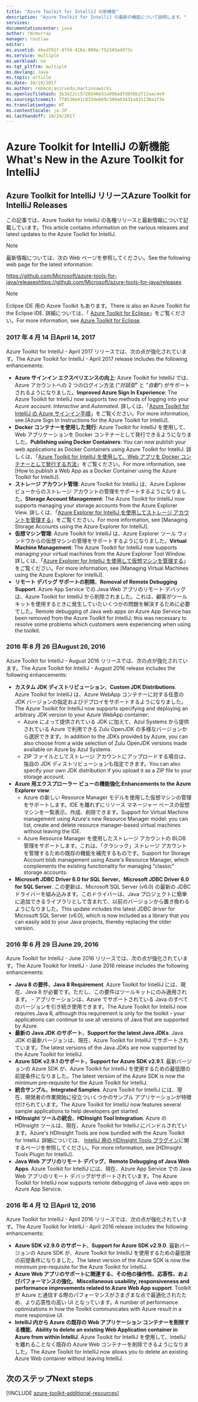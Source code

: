 ```yaml
---
title: "Azure Toolkit for IntelliJ の新機能"
description: "Azure Toolkit for IntelliJ の最新の機能について説明します。"
services: 
documentationcenter: java
author: rmcmurray
manager: routlaw
editor: 
ms.assetid: 46ed791f-df59-416a-809e-f52345ad973c
ms.service: multiple
ms.workload: na
ms.tgt_pltfrm: multiple
ms.devlang: Java
ms.topic: article
ms.date: 10/19/2017
ms.author: robmcm;asirveda;martinsawicki
ms.openlocfilehash: 3e3d22cc5720346e31a096adfd935b2712aac4e9
ms.sourcegitcommit: 7f8538e41c833deb69c300ad3431a431136a1f3e
ms.translationtype: HT
ms.contentlocale: ja-JP
ms.lasthandoff: 10/24/2017
---
```

# <a name="whats-new-in-the-azure-toolkit-for-intellij"></a><span data-ttu-id="658e1-103">Azure Toolkit for IntelliJ の新機能</span><span class="sxs-lookup"><span data-stu-id="658e1-103">What's New in the Azure Toolkit for IntelliJ</span></span>

## <a name="azure-toolkit-for-intellij-releases"></a><span data-ttu-id="658e1-104">Azure Toolkit for IntelliJ リリース</span><span class="sxs-lookup"><span data-stu-id="658e1-104">Azure Toolkit for IntelliJ Releases</span></span>
<span data-ttu-id="658e1-105">この記事では、Azure Toolkit for IntelliJ の各種リリースと最新情報について記載しています。</span><span class="sxs-lookup"><span data-stu-id="658e1-105">This article contains information on the various releases and latest updates to the Azure Toolkit for IntelliJ.</span></span>

> [!NOTE]
> <span data-ttu-id="658e1-106">最新情報については、次の Web ページを参照してください。</span><span class="sxs-lookup"><span data-stu-id="658e1-106">See the following web page for the latest information:</span></span>
> 
> <span data-ttu-id="658e1-107"><https://github.com/Microsoft/azure-tools-for-java/releases></span><span class="sxs-lookup"><span data-stu-id="658e1-107"><https://github.com/Microsoft/azure-tools-for-java/releases></span></span>

> [!NOTE]
> <span data-ttu-id="658e1-108">Eclipse IDE 用の Azure Toolkit もあります。</span><span class="sxs-lookup"><span data-stu-id="658e1-108">There is also an Azure Toolkit for the Eclipse IDE.</span></span> <span data-ttu-id="658e1-109">詳細については、「 [Azure Toolkit for Eclipse]」をご覧ください。</span><span class="sxs-lookup"><span data-stu-id="658e1-109">For more information, see [Azure Toolkit for Eclipse].</span></span>
> 
> 

### <a name="april-14-2017"></a><span data-ttu-id="658e1-110">2017 年 4 月 14 日</span><span class="sxs-lookup"><span data-stu-id="658e1-110">April 14, 2017</span></span>
<span data-ttu-id="658e1-111">Azure Toolkit for IntelliJ - April 2017 リリースでは、次の点が強化されています。</span><span class="sxs-lookup"><span data-stu-id="658e1-111">The Azure Toolkit for IntelliJ - April 2017 release includes the following enhancements:</span></span>

* <span data-ttu-id="658e1-112">**Azure サインイン エクスペリエンスの向上**: Azure Toolkit for IntelliJ では、Azure アカウントへの 2 つのログイン方法 ("*対話型*" と "*自動*") がサポートされるようになりました。</span><span class="sxs-lookup"><span data-stu-id="658e1-112">**Improved Azure Sign In Experience**: The Azure Toolkit for IntelliJ now supports two methods of logging into your Azure account: *Interactive* and *Automated*.</span></span> <span data-ttu-id="658e1-113">詳しくは、「[Azure Toolkit for IntelliJ の Azure サインイン手順]」をご覧ください。</span><span class="sxs-lookup"><span data-stu-id="658e1-113">For more information, see [Azure Sign In Instructions for the Azure Toolkit for IntelliJ].</span></span>
* <span data-ttu-id="658e1-114">**Docker コンテナーを使用した発行**: Azure Toolkit for IntelliJ を使用して、Web アプリケーションを Docker コンテナーとして発行できるようになりました。</span><span class="sxs-lookup"><span data-stu-id="658e1-114">**Publishing using Docker Containers**: You can now publish your web applications as Docker Containers using Azure Toolkit for IntelliJ.</span></span> <span data-ttu-id="658e1-115">詳しくは、「[Azure Toolkit for IntelliJ を使用して、Web アプリを Docker コンテナーとして発行する方法]」をご覧ください。</span><span class="sxs-lookup"><span data-stu-id="658e1-115">For more information, see [How to publish a Web App as a Docker Container using the Azure Toolkit for IntelliJ].</span></span>
* <span data-ttu-id="658e1-116">**ストレージ アカウント管理**: Azure Toolkit for IntelliJ は、Azure Explorer ビューからのストレージ アカウントの管理をサポートするようになりました。</span><span class="sxs-lookup"><span data-stu-id="658e1-116">**Storage Account Management**: The Azure Toolkit for IntelliJ now supports managing your storage accounts from the Azure Explorer View.</span></span> <span data-ttu-id="658e1-117">詳しくは、「[Azure Explorer for IntelliJ を使用してストレージ アカウントを管理する]」をご覧ください。</span><span class="sxs-lookup"><span data-stu-id="658e1-117">For more information, see [Managing Storage Accounts using the Azure Explorer for IntelliJ].</span></span>
* <span data-ttu-id="658e1-118">**仮想マシン管理**: Azure Toolkit for IntelliJ は、Azure Explorer ツール ウィンドウからの仮想マシンの管理をサポートするようになりました。</span><span class="sxs-lookup"><span data-stu-id="658e1-118">**Virtual Machine Management**: The Azure Toolkit for IntelliJ now supports managing your virtual machines from the Azure Explorer Tool Window.</span></span> <span data-ttu-id="658e1-119">詳しくは、「[Azure Explorer for IntelliJ を使用して仮想マシンを管理する]」をご覧ください。</span><span class="sxs-lookup"><span data-stu-id="658e1-119">For more information, see [Managing Virtual Machines using the Azure Explorer for IntelliJ].</span></span>
* <span data-ttu-id="658e1-120">**リモート デバッグ サポートの削除**。</span><span class="sxs-lookup"><span data-stu-id="658e1-120">**Removal of Remote Debugging Support**.</span></span> <span data-ttu-id="658e1-121">Azure App Service での Java Web アプリのリモート デバッグは、Azure Toolkit for IntelliJ から削除されました。これは、顧客がツールキットを使用するときに発生していたいくつかの問題を解決するために必要でした。</span><span class="sxs-lookup"><span data-stu-id="658e1-121">Remote debugging of Java web apps on Azure App Service has been removed from the Azure Toolkit for IntelliJ; this was necessary to resolve some problems which customers were experiencing when using the toolkit.</span></span>

### <a name="august-26-2016"></a><span data-ttu-id="658e1-122">2016 年 8 月 26 日</span><span class="sxs-lookup"><span data-stu-id="658e1-122">August 26, 2016</span></span>
<span data-ttu-id="658e1-123">Azure Toolkit for IntelliJ - August 2016 リリースでは、次の点が強化されています。</span><span class="sxs-lookup"><span data-stu-id="658e1-123">The Azure Toolkit for IntelliJ - August 2016 release includes the following enhancements:</span></span>

* <span data-ttu-id="658e1-124">**カスタム JDK ディストリビューション**。</span><span class="sxs-lookup"><span data-stu-id="658e1-124">**Custom JDK Distributions**.</span></span> <span data-ttu-id="658e1-125">Azure Toolkit for IntelliJ は、Azure WebApp コンテナーに対する任意の JDK バージョンの指定およびデプロイをサポートするようになりました。</span><span class="sxs-lookup"><span data-stu-id="658e1-125">The Azure Toolkit for IntelliJ now supports specifying and deploying an arbitrary JDK version to your Azure WebApp container:</span></span>
  * <span data-ttu-id="658e1-126">Azure によって提供されている JDK に加えて、Azul Systems から提供されている Azure で利用できる Zulu OpenJDK の多様なバージョンから選択できます。</span><span class="sxs-lookup"><span data-stu-id="658e1-126">In addition to the JDKs provided by Azure, you can also choose from a wide selection of Zulu OpenJDK versions made available on Azure by Azul Systems.</span></span>
  * <span data-ttu-id="658e1-127">ZIP ファイルとしてストレージ アカウントにアップロードする場合は、独自の JDK ディストリビューションも指定できます。</span><span class="sxs-lookup"><span data-stu-id="658e1-127">You can also specify your own JDK distribution if you upload it as a ZIP file to your storage account.</span></span>
* <span data-ttu-id="658e1-128">**Azure 用エクスプローラー ビューの機能強化**:</span><span class="sxs-lookup"><span data-stu-id="658e1-128">**Enhancements to the Azure Explorer view**:</span></span>
  * <span data-ttu-id="658e1-129">Azure の新しい Resource Manager モデルを使用した仮想マシンの管理をサポートします。IDE を離れずにリソース マネージャー ベースの仮想マシンを一覧表示、作成、削除できます。</span><span class="sxs-lookup"><span data-stu-id="658e1-129">Support for Virtual Machine management using Azure's new Resource Manager model: you can list, create and delete resource manager-based virtual machines without leaving the IDE.</span></span>
  * <span data-ttu-id="658e1-130">Azure Resource Manager を使用したストレージ アカウントの BLOB 管理をサポートします。これは、「クラシック」ストレージ アカウントを管理するための既存の機能を補完するものです。</span><span class="sxs-lookup"><span data-stu-id="658e1-130">Support for Storage Account blob management using Azure's Resource Manager, which complements the existing functionality for managing "classic" storage accounts.</span></span>
* <span data-ttu-id="658e1-131">**Microsoft JDBC Driver 6.0 for SQL Server**。</span><span class="sxs-lookup"><span data-stu-id="658e1-131">**Microsoft JDBC Driver 6.0 for SQL Server**.</span></span> <span data-ttu-id="658e1-132">この更新は、Microsoft SQL Server (v6.0) の最新の JDBC ドライバーを組み込みます。このドライバーは、Java プロジェクトに簡単に追加できるライブラリとして含まれて、以前のバージョンから置き換わるようになりました。</span><span class="sxs-lookup"><span data-stu-id="658e1-132">This update includes the latest JDBC driver for Microsoft SQL Server (v6.0), which is now included as a library that you can easily add to your Java projects, thereby replacing the older version.</span></span>

### <a name="june-29-2016"></a><span data-ttu-id="658e1-133">2016 年 6 月 29 日</span><span class="sxs-lookup"><span data-stu-id="658e1-133">June 29, 2016</span></span>
<span data-ttu-id="658e1-134">Azure Toolkit for IntelliJ - June 2016 リリースでは、次の点が強化されています。</span><span class="sxs-lookup"><span data-stu-id="658e1-134">The Azure Toolkit for IntelliJ - June 2016 release includes the following enhancements:</span></span>

* <span data-ttu-id="658e1-135">**Java 8 の要件**。</span><span class="sxs-lookup"><span data-stu-id="658e1-135">**Java 8 Requirement**.</span></span> <span data-ttu-id="658e1-136">Azure Toolkit for IntelliJ には、現在、Java 8 が必要です。ただし、この要件はツールキットにのみ適用されます。 - アプリケーションは、Azure でサポートされている Java のすべてのバージョンを引き続き使用できます。</span><span class="sxs-lookup"><span data-stu-id="658e1-136">The Azure Toolkit for IntelliJ now requires Java 8, although this requirement is only for the toolkit - your applications can continue to use all versions of Java that are supported by Azure.</span></span>
* <span data-ttu-id="658e1-137">**最新の Java JDK のサポート**。</span><span class="sxs-lookup"><span data-stu-id="658e1-137">**Support for the latest Java JDKs**.</span></span> <span data-ttu-id="658e1-138">Java JDK の最新バージョンは、現在、Azure Toolkit for IntelliJ でサポートされています。</span><span class="sxs-lookup"><span data-stu-id="658e1-138">The latest versions of the Java JDKs are now supported by the Azure Toolkit for IntelliJ.</span></span>
* <span data-ttu-id="658e1-139">**Azure SDK v2.9.1 のサポート**。</span><span class="sxs-lookup"><span data-stu-id="658e1-139">**Support for Azure SDK v2.9.1**.</span></span> <span data-ttu-id="658e1-140">最新バージョンの Azure SDK が、Azure Toolkit for IntelliJ を使用するための最低限の前提条件になりました。</span><span class="sxs-lookup"><span data-stu-id="658e1-140">The latest version of the Azure SDK is now the minimum pre-requisite for the Azure Toolkit for IntelliJ.</span></span>
* <span data-ttu-id="658e1-141">**統合サンプル**。</span><span class="sxs-lookup"><span data-stu-id="658e1-141">**Integrated Samples**.</span></span> <span data-ttu-id="658e1-142">Azure Toolkit for IntelliJ には、現在、開発者の作業開始に役立ついくつかのサンプル アプリケーションが特徴付けられています。</span><span class="sxs-lookup"><span data-stu-id="658e1-142">The Azure Toolkit for IntelliJ now features several sample applications to help developers get started.</span></span>
* <span data-ttu-id="658e1-143">**HDInsight ツールの統合**。</span><span class="sxs-lookup"><span data-stu-id="658e1-143">**HDInsight Tool Integration**.</span></span> <span data-ttu-id="658e1-144">Azure の HDInsight ツールは、現在、Azure Toolkit for IntelliJ にバンドルされています。</span><span class="sxs-lookup"><span data-stu-id="658e1-144">Azure's HDInsight Tools are now bundled with the Azure Toolkit for IntelliJ.</span></span> <span data-ttu-id="658e1-145">詳細については、 [IntelliJ 用の HDInsight Tools プラグイン]に関するページを参照してください。</span><span class="sxs-lookup"><span data-stu-id="658e1-145">For more information, see [HDInsight Tools Plugin for IntelliJ].</span></span>
* <span data-ttu-id="658e1-146">**Java Web アプリのリモート デバッグ**。</span><span class="sxs-lookup"><span data-stu-id="658e1-146">**Remote Debugging of Java Web Apps**.</span></span> <span data-ttu-id="658e1-147">Azure Toolkit for IntelliJ には、現在、Azure App Service での Java Web アプリのリモート デバッグがサポートされています。</span><span class="sxs-lookup"><span data-stu-id="658e1-147">The Azure Toolkit for IntelliJ now supports remote debugging of Java web apps on Azure App Service.</span></span>

### <a name="april-12-2016"></a><span data-ttu-id="658e1-148">2016 年 4 月 12 日</span><span class="sxs-lookup"><span data-stu-id="658e1-148">April 12, 2016</span></span>
<span data-ttu-id="658e1-149">Azure Toolkit for IntelliJ - April 2016 リリースでは、次の点が強化されています。</span><span class="sxs-lookup"><span data-stu-id="658e1-149">The Azure Toolkit for IntelliJ - April 2016 release includes the following enhancements:</span></span>

* <span data-ttu-id="658e1-150">**Azure SDK v2.9.0 のサポート**。</span><span class="sxs-lookup"><span data-stu-id="658e1-150">**Support for Azure SDK v2.9.0**.</span></span> <span data-ttu-id="658e1-151">最新バージョンの Azure SDK が、Azure Toolkit for IntelliJ を使用するための最低限の前提条件になりました。</span><span class="sxs-lookup"><span data-stu-id="658e1-151">The latest version of the Azure SDK is now the minimum pre-requisite for the Azure Toolkit for IntelliJ.</span></span>
* <span data-ttu-id="658e1-152">**Azure Web アプリのサポートに関連する、その他の操作性、応答性、およびパフォーマンスの強化**。</span><span class="sxs-lookup"><span data-stu-id="658e1-152">**Miscellaneous usability, responsiveness and performance improvements related to Azure Web App support**.</span></span> <span data-ttu-id="658e1-153">Toolkit が Azure と通信する際のパフォーマンスがさまざまな点で最適化されたため、より応答性の高い UI となっています。</span><span class="sxs-lookup"><span data-stu-id="658e1-153">A number of performance optimizations in how the Toolkit communicates with Azure result in a more responsive UI.</span></span>
* <span data-ttu-id="658e1-154">**IntelliJ 内から Azure の既存の Web アプリケーション コンテナーを削除する機能**。</span><span class="sxs-lookup"><span data-stu-id="658e1-154">**Ability to delete an existing Web Application container in Azure from within IntelliJ**.</span></span> <span data-ttu-id="658e1-155">Azure Toolkit for IntelliJ を使用して、IntelliJ を離れることなく既存の Azure Web コンテナーを削除できるようになりました。</span><span class="sxs-lookup"><span data-stu-id="658e1-155">The Azure Toolkit for IntelliJ now allows you to delete an existing Azure Web container without leaving IntelliJ.</span></span>

## <a name="next-steps"></a><span data-ttu-id="658e1-156">次のステップ</span><span class="sxs-lookup"><span data-stu-id="658e1-156">Next steps</span></span>

[!INCLUDE [azure-toolkit-additional-resources](../includes/azure-toolkit-additional-resources.md)]

<!-- URL List -->

[Azure Toolkit for Eclipse]: ../eclipse/azure-toolkit-for-eclipse.md

[Azure Toolkit for IntelliJ の Azure サインイン手順]: ./azure-toolkit-for-intellij-sign-in-instructions.md
[Azure Toolkit for IntelliJ を使用して、Web アプリを Docker コンテナーとして発行する方法]: ./azure-toolkit-for-intellij-publish-as-docker-container.md
[Azure Explorer for IntelliJ を使用してストレージ アカウントを管理する]: ./azure-toolkit-for-intellij-managing-storage-accounts-using-azure-explorer.md
[Azure Explorer for IntelliJ を使用して仮想マシンを管理する]: ./azure-toolkit-for-intellij-managing-virtual-machines-using-azure-explorer.md

[Azure Java Developer Center]: https://docs.microsoft.com/java/azure

[IntelliJ 用の HDInsight Tools プラグイン]: /azure/hdinsight/hdinsight-apache-spark-intellij-tool-plugin
